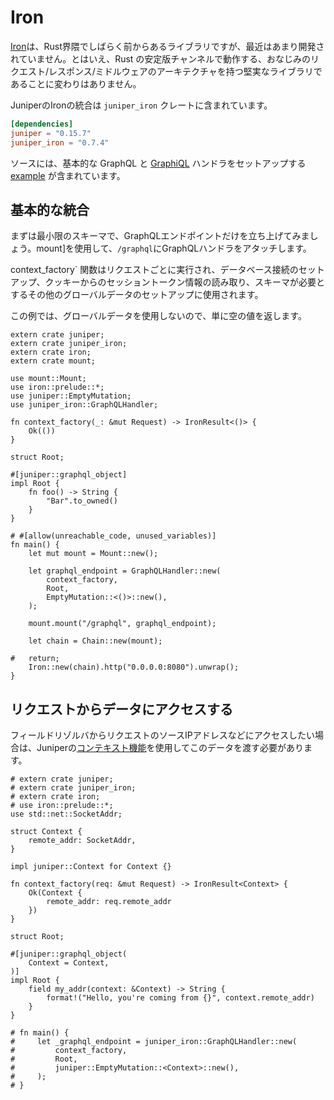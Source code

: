 # Iron

[Iron]は、Rust界隈でしばらく前からあるライブラリですが、最近はあまり開発されていません。とはいえ、Rust の安定版チャンネルで動作する、おなじみのリクエスト/レスポンス/ミドルウェアのアーキテクチャを持つ堅実なライブラリであることに変わりはありません。

JuniperのIronの統合は `juniper_iron` クレートに含まれています。

```toml
[dependencies]
juniper = "0.15.7"
juniper_iron = "0.7.4"
```

ソースには、基本的な GraphQL と [GraphiQL] ハンドラをセットアップする [example](https://github.com/graphql-rust/juniper_iron/blob/master/examples/iron_server.rs) が含まれています。

## 基本的な統合

まずは最小限のスキーマで、GraphQLエンドポイントだけを立ち上げてみましょう。mount]を使用して、`/graphql`にGraphQLハンドラをアタッチします。

context_factory` 関数はリクエストごとに実行され、データベース接続のセットアップ、クッキーからのセッショントークン情報の読み取り、スキーマが必要とするその他のグローバルデータのセットアップに使用されます。

この例では、グローバルデータを使用しないので、単に空の値を返します。

```rust,ignore
extern crate juniper;
extern crate juniper_iron;
extern crate iron;
extern crate mount;

use mount::Mount;
use iron::prelude::*;
use juniper::EmptyMutation;
use juniper_iron::GraphQLHandler;

fn context_factory(_: &mut Request) -> IronResult<()> {
    Ok(())
}

struct Root;

#[juniper::graphql_object]
impl Root {
    fn foo() -> String {
        "Bar".to_owned()
    }
}

# #[allow(unreachable_code, unused_variables)]
fn main() {
    let mut mount = Mount::new();

    let graphql_endpoint = GraphQLHandler::new(
        context_factory,
        Root,
        EmptyMutation::<()>::new(),
    );

    mount.mount("/graphql", graphql_endpoint);

    let chain = Chain::new(mount);

#   return;
    Iron::new(chain).http("0.0.0.0:8080").unwrap();
}
```

## リクエストからデータにアクセスする

フィールドリゾルバからリクエストのソースIPアドレスなどにアクセスしたい場合は、Juniperの[コンテキスト機能](../types/objects/using_contexts.md)を使用してこのデータを渡す必要があります。

```rust,ignore
# extern crate juniper;
# extern crate juniper_iron;
# extern crate iron;
# use iron::prelude::*;
use std::net::SocketAddr;

struct Context {
    remote_addr: SocketAddr,
}

impl juniper::Context for Context {}

fn context_factory(req: &mut Request) -> IronResult<Context> {
    Ok(Context {
        remote_addr: req.remote_addr
    })
}

struct Root;

#[juniper::graphql_object(
    Context = Context,
)]
impl Root {
    field my_addr(context: &Context) -> String {
        format!("Hello, you're coming from {}", context.remote_addr)
    }
}

# fn main() {
#     let _graphql_endpoint = juniper_iron::GraphQLHandler::new(
#         context_factory,
#         Root,
#         juniper::EmptyMutation::<Context>::new(),
#     );
# }
```

[iron]: https://github.com/iron/iron
[graphiql]: https://github.com/graphql/graphiql
[mount]: https://github.com/iron/mount